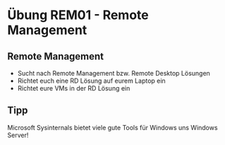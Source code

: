 # Übung REM01 - Remote Management

## Remote Management
* Sucht nach Remote Management bzw. Remote Desktop Lösungen
* Richtet euch eine RD Lösung auf eurem Laptop ein 
* Richtet eure VMs in der RD Lösung ein

## Tipp
Microsoft Sysinternals bietet viele gute Tools für Windows uns Windows Server!